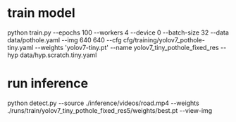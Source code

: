 # train model
python train.py --epochs 100 --workers 4 --device 0 --batch-size 32 --data data/pothole.yaml --img 640 640 --cfg cfg/training/yolov7_pothole-tiny.yaml --weights 'yolov7-tiny.pt' --name yolov7_tiny_pothole_fixed_res --hyp data/hyp.scratch.tiny.yaml

# run inference
python detect.py --source ./inference/videos/road.mp4 --weights ./runs/train/yolov7_tiny_pothole_fixed_res5/weights/best.pt --view-img


